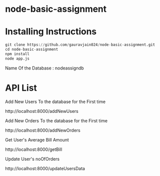 # node-basic-assignment

# Installing Instructions
```python
git clone https://github.com/gauravjain024/node-basic-assignment.git
cd node-basic-assignment
npm install
node app.js
```


Name Of the Database : nodeassigndb

# API List

Add New Users To the database for the First time

http://localhost:8000/addNewUsers

Add New Orders To the database for the First time

http://localhost:8000/addNewOrders

Get User's Average Bill Amount

http://localhost:8000/getBill

Update User's noOfOrders

http://localhost:8000/updateUsersData
